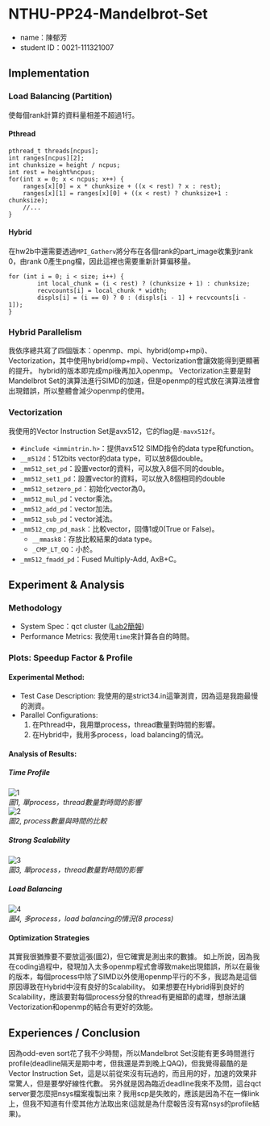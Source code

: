 # NTHU-PP24-Mandelbrot-Set
* name：陳郁芳
* student ID：0021-111321007
## Implementation
### Load Balancing (Partition)
使每個rank計算的資料量相差不超過1行。
#### Pthread
```c=
pthread_t threads[ncpus];
int ranges[ncpus][2];
int chunksize = height / ncpus;
int rest = height%ncpus;
for(int x = 0; x < ncpus; x++) {
    ranges[x][0] = x * chunksize + ((x < rest) ? x : rest);
    ranges[x][1] = ranges[x][0] + ((x < rest) ? chunksize+1 : chunksize);
    //...
}
```
#### Hybrid
在hw2b中還需要透過`MPI_Gatherv`將分布在各個rank的part_image收集到rank 0，由rank 0產生png檔，因此這裡也需要重新計算偏移量。
```c=
for (int i = 0; i < size; i++) {
        int local_chunk = (i < rest) ? (chunksize + 1) : chunksize; 
        recvcounts[i] = local_chunk * width;
        displs[i] = (i == 0) ? 0 : (displs[i - 1] + recvcounts[i - 1]);
}
```
### Hybrid Parallelism
我依序總共寫了四個版本：openmp、mpi、hybrid(omp+mpi)、Vectorization，其中使用hybrid(omp+mpi)、Vectorization會讓效能得到更顯著的提升。
hybrid的版本即完成mpi後再加入openmp。
Vectorization主要是對Mandelbrot Set的演算法進行SIMD的加速，但是openmp的程式放在演算法裡會出現錯誤，所以整體會減少openmp的使用。
### Vectorization
我使用的Vector Instruction Set是avx512，它的flag是`-mavx512f`。
* `#include <immintrin.h>`：提供avx512 SIMD指令的data type和function。
* `__m512d`：512bits vector的data type，可以放8個double。
* `_mm512_set_pd`：設置vector的資料，可以放入8個不同的double。
* `_mm512_set1_pd`：設置vector的資料，可以放入8個相同的double
* `_mm512_setzero_pd`：初始化vector為0。
* `_mm512_mul_pd`：vector乘法。
* `_mm512_add_pd`：vector加法。
* `_mm512_sub_pd`：vector減法。
* `_mm512_cmp_pd_mask`：比較vector，回傳1或0(True or False)。
    * `__mmask8`：存放比較結果的data type。
    * `_CMP_LT_OQ`：小於。
* `_mm512_fmadd_pd`：Fused Multiply-Add, AxB+C。
## Experiment & Analysis
### Methodology
* System Spec：qct cluster ([Lab2簡報](https://docs.google.com/presentation/d/18pM-bdGmtEzCf6_Ztc14JJrRQd6w8a0iQ_yL9kuwrgE/edit#slide=id.g2f8a0bdfafa_0_5))
* Performance Metrics: 我使用`time`來計算各自的時間。
### Plots: Speedup Factor & Profile
#### Experimental Method:
 * Test Case Description: 我使用的是strict34.in這筆測資，因為這是我跑最慢的測資。
 * Parallel Configurations:
     1. 在Pthread中，我用單process，thread數量對時間的影響。
     2. 在Hybrid中，我用多process，load balancing的情況。
#### Analysis of Results: 
##### Time Profile
![1](https://i.imgur.com/l7t4pYG.png)<br>
*圖1, 單process，thread數量對時間的影響* <br>
![2](https://i.imgur.com/N1AlW6v.png)<br>
*圖2, process數量與時間的比較*<br>
##### Strong Scalability
![3](https://i.imgur.com/N6JZ9TO.png)<br>
*圖3, 單process，thread數量對時間的影響*<br>
##### Load Balancing
![4](https://i.imgur.com/ZrDyGYf.png)<br>
*圖4, 多process，load balancing的情況(8 process)*<br>
#### Optimization Strategies
其實我很猶豫要不要放這張(圖2)，但它確實是測出來的數據。
如上所說，因為我在coding過程中，發現加入太多openmp程式會導致make出現錯誤，所以在最後的版本，每個process中除了SIMD以外使用openmp平行的不多，我認為是這個原因導致在Hybrid中沒有良好的Scalability。
如果想要在Hybrid得到良好的Scalability，應該要對每個process分發的thread有更細節的處理，想辦法讓Vectorization和openmp的結合有更好的效能。
## Experiences / Conclusion
因為odd-even sort花了我不少時間，所以Mandelbrot Set沒能有更多時間進行profile(deadline隔天是期中考，但我還是弄到晚上QAQ)，但我覺得最酷的是Vector Instruction Set，這是以前從來沒有玩過的，而且用的好，加速的效果非常驚人，但是要學好線性代數。
另外就是因為臨近deadline我來不及問，這台qct server要怎麼把nsys檔案複製出來？我用scp是失敗的，應該是因為不在一條link上，但我不知道有什麼其他方法取出來(這就是為什麼報告沒有寫nsys的profile結果)。

